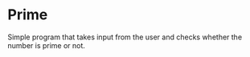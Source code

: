 # Prime
Simple program that takes input from the user and checks whether the number is prime or not.
